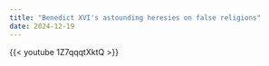 ```yaml
---
title: "Benedict XVI's astounding heresies on false religions"
date: 2024-12-19
---
```


{{< youtube 1Z7qqqtXktQ >}}
